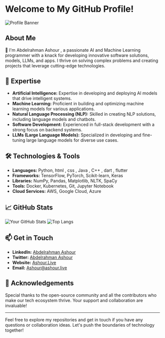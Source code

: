 # Welcome to My GitHub Profile!

![Profile Banner](https://link-to-your-banner-image)

## About Me

👋 I'm Abdelrahman Ashour , a passionate AI and Machine Learning programmer with a knack for developing innovative software solutions, models, LLMs, and apps. I thrive on solving complex problems and creating projects that leverage cutting-edge technologies.

## 🚀 Expertise

- **Artificial Intelligence:** Expertise in developing and deploying AI models that drive intelligent systems.
- **Machine Learning:** Proficient in building and optimizing machine learning models for various applications.
- **Natural Language Processing (NLP):** Skilled in creating NLP solutions, including language models and chatbots.
- **Software Development:** Experienced in full-stack development with a strong focus on backend systems.
- **LLMs (Large Language Models):** Specialized in developing and fine-tuning large language models for diverse use cases.

## 🛠️ Technologies & Tools

- **Languages:** Python, html , css , Java , C++ , dart , flutter 
- **Frameworks:** TensorFlow, PyTorch, Scikit-learn, Keras
- **Libraries:** NumPy, Pandas, Matplotlib, NLTK, SpaCy
- **Tools:** Docker, Kubernetes, Git, Jupyter Notebook
- **Cloud Services:** AWS, Google Cloud, Azure

## 📈 GitHub Stats

![Your GitHub Stats](https://github-readme-stats.vercel.app/api?username=yourusername&show_icons=true&theme=radical)
![Top Langs](https://github-readme-stats.vercel.app/api/top-langs/?username=yourusername&layout=compact&theme=radical)


## 📫 Get in Touch

- **LinkedIn:** [Abdelrahman Ashour](https://www.linkedin.com/in/abdelrahman-ashour-9b5a27282)
- **Twitter:** [Abdelrahman Ashour](https://https://x.com/ashour001)
- **Website:** [Ashour.Live](https://www.ashour.live)
- **Email:** Ashour@ashour.live

## 🌟 Acknowledgements

Special thanks to the open-source community and all the contributors who make our tech ecosystem thrive. Your support and collaboration are invaluable!

---

Feel free to explore my repositories and get in touch if you have any questions or collaboration ideas. Let's push the boundaries of technology together!

